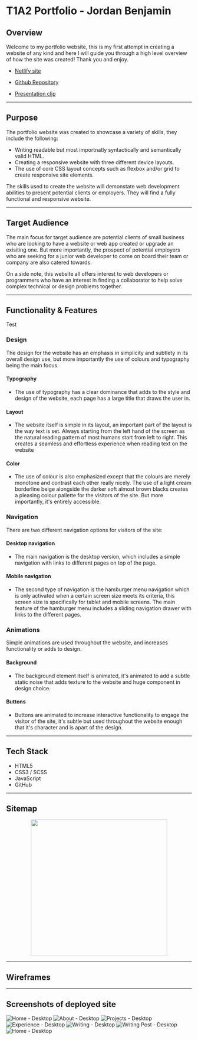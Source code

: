 # T1A2 Portfolio - Jordan Benjamin

## Overview

Welcome to my portfolio website, this is my first attempt in creating a website of any kind and here I will guide you through a high level overview of how the site was created! Thank you and enjoy.

- [Netlify site](https://jordansbenjamin.netlify.app/)

- [Github Repository](https://github.com/jordansbenjamin/Portfolio_T1A2)

- [Presentation clip]()

---
## Purpose

The portfolio website was created to showcase a variety of skills, they include the following:

- Writing readable but most importnatly syntactically and semantically valid HTML.
- Creating a responsive website with three different device layouts.
- The use of core CSS layout concepts such as flexbox and/or grid to create responsive site elements.

The skills used to create the website will demonstate web development abilities to present potential clients or employers. They will find a fully functional and responsive website.

---
## Target Audience

The main focus for target audience are potential clients of small business who are looking to have a website or web app created or upgrade an exisiting one. But more importantly, the prospect of potential employers who are seeking for a junior web developer to come on board their team or company are also catered towards.

On a side note, this website all offers interest to web developers or programmers who have an interest in finding a collaborator to help solve complex technical or design problems together. 

---
## Functionality & Features

Test

### Design

The design for the website has an emphasis in simplicity and subtlety in its overall design use, but more importantly the use of colours and typography being the main focus.

#### Typography

- The use of typography has a clear dominance that adds to the style and design of the website, each page has a large title that draws the user in. 
#### Layout

- The website itself is simple in its layout, an important part of the layout is the way text is set. Always starting from the left hand of the screen as the natural reading pattern of most humans start from left to right. This creates a seamless and effortless experience when reading text on the website

#### Color

- The use of colour is also emphasized except that the colours are merely monotone and contrast each other really nicely. The use of a light cream borderline beige alongside the darker soft almost brown blacks creates a pleasing colour pallette for the visitors of the site. But more importantly, it's entirely accessible. 

### Navigation

There are two different navigation options for visitors of the site:

#### Desktop navigation

- The main navigation is the desktop version, which includes a simple navigation with links to different pages on top of the page. 

#### Mobile navigation

- The second type of navigation is the hamburger menu navigation which is only activated when a certain screen size meets its criteria, this screen size is specifically for tablet and mobile screens. The main feature of the hamburger menu includes a sliding navigation drawer with links to the different pages. 

### Animations

Simple animations are used throughout the website, and increases functionality or adds to design. 

#### Background

- The background element itself is animated, it's animated to add a subtle static noise that adds texture to the website and huge component in design choice. 

#### Buttons

- Buttons are animated to increase interactive functionality to engage the visitor of the site, it's subtle but used throughout the website enough that it's character and is apart of the design.

---
## Tech Stack

- HTML5
- CSS3 / SCSS
- JavaScript
- GitHub

---

## Sitemap

<p align="center">
    <img src="./docs/Sitemaps/Sitemap-v4.0.png" height="370">
</p>

---

## Wireframes

---

## Screenshots of deployed site

![Home - Desktop](/docs/Screenshots/home.jpg)
![About - Desktop](/docs/Screenshots/about.jpg)
![Projects - Desktop](/docs/Screenshots/projects.jpg)
![Experience - Desktop](/docs/Screenshots/experience.jpg)
![Writing - Desktop](/docs/Screenshots/writing.jpg)
![Writing Post - Desktop](/docs/Screenshots/writing-post.jpg)
![Home - Desktop](/docs/Screenshots/contact.jpg)
